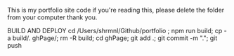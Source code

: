This is my portfolio site code if you're reading this, 
please delete the folder from your computer thank you.

BUILD AND DEPLOY
cd /Users/shrmnl/Github/portfolio ; npm run build; cp -a build/. ghPage/; rm -R build; cd ghPage; git add .; git commit -m "."; git push